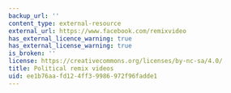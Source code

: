 ```yaml
---
backup_url: ''
content_type: external-resource
external_url: https://www.facebook.com/remixvideo
has_external_licence_warning: true
has_external_license_warning: true
is_broken: ''
license: https://creativecommons.org/licenses/by-nc-sa/4.0/
title: Political remix videos
uid: ee1b76aa-fd12-4ff3-9986-972f96fadde1
---
```

